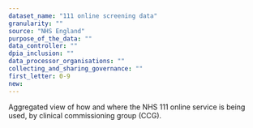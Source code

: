 ```yaml
---
dataset_name: "111 online screening data"
granularity: ""
source: "NHS England"
purpose_of_the_data: ""
data_controller: ""
dpia_inclusion: ""
data_processor_organisations: ""
collecting_and_sharing_governance: ""
first_letter: 0-9
new: 
---
```

Aggregated view of how and where the NHS 111 online service is being used, by clinical commissioning group (CCG).